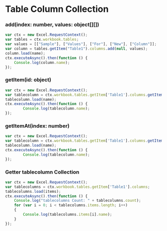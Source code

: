 # Table Column Collection

### add(index: number, values: object[][])

```js
var ctx = new Excel.RequestContext();
var tables = ctx.workbook.tables;
var values = [["Sample"], ["Values"], ["For"], ["New"], ["Column"]];
var column = tables.getItem("Table1").columns.add(null, values);
column.load(name);
ctx.executeAsync().then(function () {
	Console.log(column.name);
});
```

### getItem(id: object)

```js
var ctx = new Excel.RequestContext();
var tablecolumn = ctx.workbook.tables.getItem['Table1'].columns.getItem(0);
tablecolumn.load(name);
ctx.executeAsync().then(function () {
		Console.log(tablecolumn.name);
});
```

### getItemAt(index: number)
```js
var ctx = new Excel.RequestContext();
var tablecolumn = ctx.workbook.tables.getItem['Table1'].columns.getItemAt(0);
tablecolumn.load(name);
ctx.executeAsync().then(function () {
		Console.log(tablecolumn.name);
});
```
### Getter tablecolumn Collection

```js
var ctx = new Excel.RequestContext();
var tablecolumns = ctx.workbook.tables.getItem['Table1'].columns;
tablecolumns.load(items);
ctx.executeAsync().then(function () {
	Console.log("tablecolumns Count: " + tablecolumns.count);
	for (var i = 0; i < tablecolumns.items.length; i++)
	{
		Console.log(tablecolumns.items[i].name);
	}
});
```